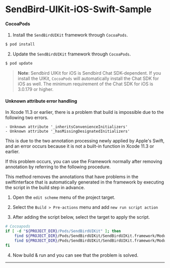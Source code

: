 # SendBird-UIKit-iOS-Swift-Sample

#### CocoaPods

1. Install the `SendBirdUIKit` framework through `CocoaPods`.

```bash
$ pod install
```

2. Update the `SendBirdUIKit` framework through `CocoaPods`.

```bash
$ pod update 
```

> __Note__: Sendbird UIKit for iOS is Sendbird Chat SDK-dependent. If you install the UIKit, `CocoaPods` will automatically install the Chat SDK for iOS as well. The minimum requirement of the Chat SDK for iOS is 3.0.179 or higher.


#### Unknown attribute error handling
In Xcode 11.3 or earlier, there is a problem that build is impossible due to the following two errors.

```basg
- Unknown attribute '_inheritsConvenienceInitializers'
- Unknown attribute '_hasMissingDesignatedInitializers'
```

This is due to the two annotation processing newly applied by Apple's Swift, and an error occurs because it is not a built-in function in Xcode 11.3 or earlier.

If this problem occurs, you can use the Framework normally after removing annotation by referring to the following procedure. 

This method removes the annotations that have problems in the swiftinterface that is automatically generated in the framework by executing the script in the build step in advance.

1. Open the `edit scheme` menu of the project target.

2. Select the `Build > Pre-actions` menu and add `new run script action`

3. After adding the script below, select the target to apply the script.

```bash
# Cocoapods
if [ -d "${PROJECT_DIR}/Pods/SendBirdUIKit" ]; then
    find ${PROJECT_DIR}/Pods/SendBirdUIKit/SendBirdUIKit.framework/Modules/SendBirdUIKit.swiftmodule/ -type f -name '*.swiftinterface' -exec sed -i '' s/'@_inheritsConvenienceInitializers '// {} +
    find ${PROJECT_DIR}/Pods/SendBirdUIKit/SendBirdUIKit.framework/Modules/SendBirdUIKit.swiftmodule/ -type f -name '*.swiftinterface' -exec sed -i '' s/'@_hasMissingDesignatedInitializers '// {} +
fi
```

4. Now build & run and you can see that the problem is solved.


---
